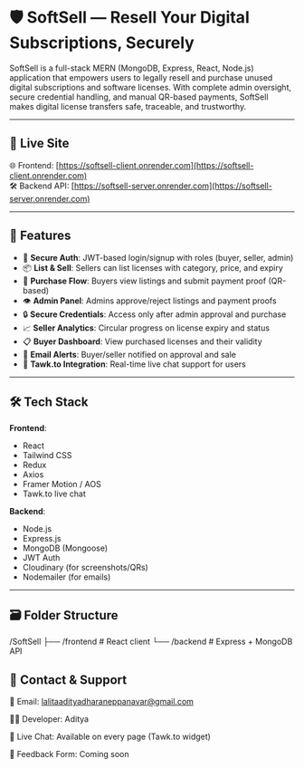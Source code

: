 # 🛡️ SoftSell — Resell Your Digital Subscriptions, Securely

SoftSell is a full-stack MERN (MongoDB, Express, React, Node.js) application that empowers users to legally resell and purchase unused digital subscriptions and software licenses. With complete admin oversight, secure credential handling, and manual QR-based payments, SoftSell makes digital license transfers safe, traceable, and trustworthy.

---

## 🚀 Live Site

🌐 Frontend: [https://softsell-client.onrender.com](https://softsell-client.onrender.com)  
🛠️ Backend API: [https://softsell-server.onrender.com](https://softsell-server.onrender.com)  

---

## 🧩 Features

- 🔐 **Secure Auth**: JWT-based login/signup with roles (buyer, seller, admin)
- 📦 **List & Sell**: Sellers can list licenses with category, price, and expiry
- 🧾 **Purchase Flow**: Buyers view listings and submit payment proof (QR-based)
- 👁️ **Admin Panel**: Admins approve/reject listings and payment proofs
- 🔒 **Secure Credentials**: Access only after admin approval and purchase
- 📈 **Seller Analytics**: Circular progress on license expiry and status
- 📋 **Buyer Dashboard**: View purchased licenses and their validity
- 📩 **Email Alerts**: Buyer/seller notified on approval and sale
- 💬 **Tawk.to Integration**: Real-time live chat support for users

---

## 🛠️ Tech Stack

**Frontend**:  
- React  
- Tailwind CSS  
- Redux  
- Axios  
- Framer Motion / AOS  
- Tawk.to live chat  

**Backend**:  
- Node.js  
- Express.js  
- MongoDB (Mongoose)  
- JWT Auth  
- Cloudinary (for screenshots/QRs)  
- Nodemailer (for emails)

---

## 🗃️ Folder Structure

/SoftSell
├── /frontend # React client
└── /backend # Express + MongoDB API

## 📧 Contact & Support

📮 Email: lalitaadityadharaneppanavar@gmail.com

🧑‍💻 Developer: Aditya

💬 Live Chat: Available on every page (Tawk.to widget)

📝 Feedback Form: Coming soon

